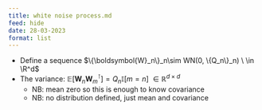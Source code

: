 ```yaml
---
title: white noise process.md
feed: hide
date: 28-03-2023
format: list
---
```



-   Define a sequence $\{\boldsymbol{W}_n\}_n\sim WN(0, \{Q_n\}_n) \ \in \R^d$
-   The variance: $\mathbb{E}[\boldsymbol{W}_n\boldsymbol{W}_m^\intercal] = Q_n\mathbb{I}[m=n] \ \in \mathbb R^{d\times d}$
    -   NB: mean zero so this is enough to know covariance
    -   NB: no distribution defined, just mean and covariance